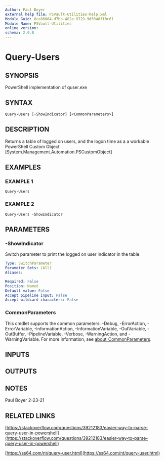 ```yaml
---
Author: Paul Boyer
external help file: PSVault-Utilities-help.xml
Module Guid: 8ce86084-d7bb-482e-9729-9d3048ff0c61
Module Name: PSVault-Utilities
online version:
schema: 2.0.0
---
```


# Query-Users

## SYNOPSIS
PowerShell implementation of quser.exe

## SYNTAX

```
Query-Users [-ShowIndicator] [<CommonParameters>]
```

## DESCRIPTION
Returns a table of logged on users, and the logon time as a a workable PowerShell Custom Object \[System.Management.Automation.PSCustomObject\]

## EXAMPLES

### EXAMPLE 1
```
Query-Users
```

### EXAMPLE 2
```
Query-Users -ShowIndicator
```

## PARAMETERS

### -ShowIndicator
Switch parameter to print the logged on user indicator in the table

```yaml
Type: SwitchParameter
Parameter Sets: (All)
Aliases:

Required: False
Position: Named
Default value: False
Accept pipeline input: False
Accept wildcard characters: False
```

### CommonParameters
This cmdlet supports the common parameters: -Debug, -ErrorAction, -ErrorVariable, -InformationAction, -InformationVariable, -OutVariable, -OutBuffer, -PipelineVariable, -Verbose, -WarningAction, and -WarningVariable. For more information, see [about_CommonParameters](http://go.microsoft.com/fwlink/?LinkID=113216).

## INPUTS

## OUTPUTS

## NOTES
Paul Boyer 2-23-21

## RELATED LINKS

[https://stackoverflow.com/questions/39212183/easier-way-to-parse-query-user-in-powershell](https://stackoverflow.com/questions/39212183/easier-way-to-parse-query-user-in-powershell)

[https://ss64.com/nt/query-user.html](https://ss64.com/nt/query-user.html)

